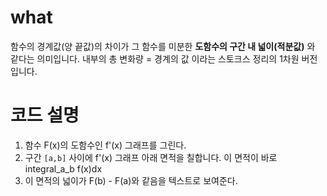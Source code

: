 # what 
함수의 경계값(양 끝값)의 차이가 그 함수를 미분한 **도함수의 구간 내 넓이(적분값)** 와 같다는 의미입니다. 내부의 총 변화량 = 경계의 값 이라는 스토크스 정리의 1차원 버전입니다.

# 코드 설명 
1. 함수 F(x)의 도함수인 f'(x) 그래프를 그린다. 
2. 구간 `[a,b]` 사이에 f'(x) 그래프 아래 면적을 칠합니다. 이 면적이 바로 integral_a_b f(x)dx
3. 이 면적의 넓이가 F(b) - F(a)와 같음을 텍스트로 보여준다. 

